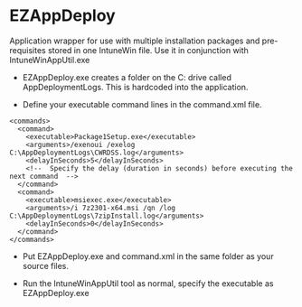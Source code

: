 # EZAppDeploy
Application wrapper for use with multiple installation packages and pre-requisites stored in one IntuneWin file. Use it in conjunction with IntuneWinAppUtil.exe

* EZAppDeploy.exe creates a folder on the C: drive called AppDeploymentLogs. This is hardcoded into the application.

* Define your executable command lines in the command.xml file.
```
<commands>
  <command>
    <executable>Package1Setup.exe</executable>
    <arguments>/exenoui /exelog C:\AppDeploymentLogs\CWRDSS.log</arguments>
    <delayInSeconds>5</delayInSeconds>
    <!--  Specify the delay (duration in seconds) before executing the next command  -->
  </command>
  <command>
    <executable>msiexec.exe</executable>
    <arguments>/i 7z2301-x64.msi /qn /log C:\AppDeploymentLogs\7zipInstall.log</arguments>
    <delayInSeconds>0</delayInSeconds>
  </command>
</commands>
```
* Put EZAppDeploy.exe and command.xml in the same folder as your source files.
  
* Run the IntuneWinAppUtil tool as normal, specify the executable as EZAppDeploy.exe
